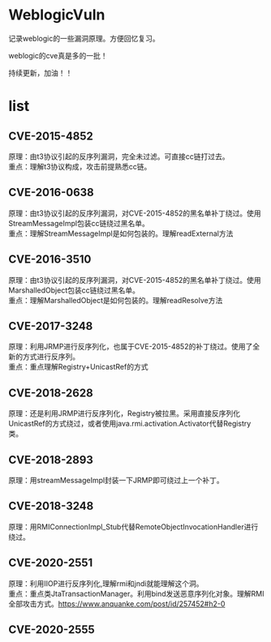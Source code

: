 # WeblogicVuln
记录weblogic的一些漏洞原理。方便回忆复习。     

weblogic的cve真是多的一批！   
 
持续更新，加油！！  


# list

## CVE-2015-4852
原理：由t3协议引起的反序列漏洞，完全未过滤。可直接cc链打过去。   
重点：理解t3协议构成，攻击前提熟悉cc链。    


## CVE-2016-0638
原理：由t3协议引起的反序列漏洞，对CVE-2015-4852的黑名单补丁绕过。使用StreamMessageImpl包装cc链绕过黑名单。    
重点：理解StreamMessageImpl是如何包装的。理解readExternal方法   

## CVE-2016-3510
原理：由t3协议引起的反序列漏洞，对CVE-2015-4852的黑名单补丁绕过。使用MarshalledObject包装cc链绕过黑名单。    
重点：理解MarshalledObject是如何包装的。理解readResolve方法   


## CVE-2017-3248
原理：利用JRMP进行反序列化，也属于CVE-2015-4852的补丁绕过。使用了全新的方式进行反序列。    
重点：重点理解Registry+UnicastRef的方式

## CVE-2018-2628
原理：还是利用JRMP进行反序列化，Registry被拉黑。采用直接反序列化UnicastRef的方式绕过，或者使用java.rmi.activation.Activator代替Registry类。

## CVE-2018-2893
原理：用streamMessageImpl封装一下JRMP即可绕过上一个补丁。


## CVE-2018-3248
原理：用RMIConnectionImpl_Stub代替RemoteObjectInvocationHandler进行绕过。


## CVE-2020-2551
原理：利用IIOP进行反序列化,理解rmi和jndi就能理解这个洞。     
重点：重点类JtaTransactionManager。利用bind发送恶意序列化对象。理解RMI全部攻击方式。https://www.anquanke.com/post/id/257452#h2-0

## CVE-2020-2555


